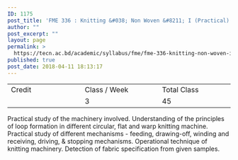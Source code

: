 ```yaml
---
ID: 1175
post_title: 'FME 336 : Knitting &#038; Non Woven &#8211; I (Practical)'
author: ""
post_excerpt: ""
layout: page
permalink: >
  https://tecn.ac.bd/academic/syllabus/fme/fme-336-knitting-non-woven-i-practical
published: true
post_date: 2018-04-11 18:13:17
---
```

<table width="0">
<tbody>
<tr>
<td width="203">Credit</td>
<td width="216">Class / Week</td>
<td width="199">Total Class</td>
</tr>
<tr>
<td width="203"></td>
<td width="216">3</td>
<td width="199">45</td>
</tr>
</tbody>
</table>
Practical study of the machinery involved. Understanding of the principles of loop formation in different circular, flat and warp knitting machine. Practical study of different mechanisms - feeding, drawing-off, winding and receiving, driving, &amp; stopping mechanisms. Operational technique of knitting machinery. Detection of fabric specification from given samples.